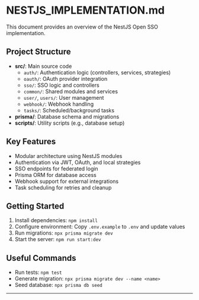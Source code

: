 # NESTJS_IMPLEMENTATION.md

This document provides an overview of the NestJS Open SSO implementation.

## Project Structure

- **src/**: Main source code
  - `auth/`: Authentication logic (controllers, services, strategies)
  - `oauth/`: OAuth provider integration
  - `sso/`: SSO logic and controllers
  - `common/`: Shared modules and services
  - `user/`, `users/`: User management
  - `webhook/`: Webhook handling
  - `tasks/`: Scheduled/background tasks
- **prisma/**: Database schema and migrations
- **scripts/**: Utility scripts (e.g., database setup)

## Key Features

- Modular architecture using NestJS modules
- Authentication via JWT, OAuth, and local strategies
- SSO endpoints for federated login
- Prisma ORM for database access
- Webhook support for external integrations
- Task scheduling for retries and cleanup

## Getting Started

1. Install dependencies: `npm install`
2. Configure environment: Copy `.env.example` to `.env` and update values
3. Run migrations: `npx prisma migrate dev`
4. Start the server: `npm run start:dev`

## Useful Commands

- Run tests: `npm test`
- Generate migration: `npx prisma migrate dev --name <name>`
- Seed database: `npx prisma db seed`

---
